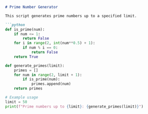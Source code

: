```markdown
# Prime Number Generator

This script generates prime numbers up to a specified limit.

```python
def is_prime(num):
    if num <= 1:
        return False
    for i in range(2, int(num**0.5) + 1):
        if num % i == 0:
            return False
    return True

def generate_primes(limit):
    primes = []
    for num in range(2, limit + 1):
        if is_prime(num):
            primes.append(num)
    return primes

# Example usage
limit = 50
print(f"Prime numbers up to {limit}: {generate_primes(limit)}")
```
```